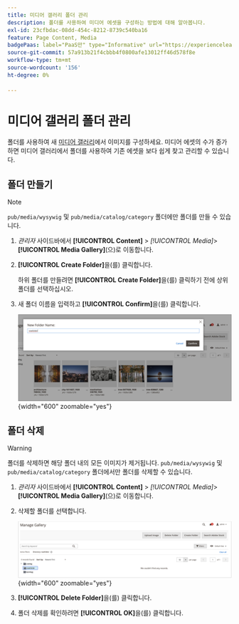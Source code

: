 ```yaml
---
title: 미디어 갤러리 폴더 관리
description: 폴더를 사용하여 미디어 에셋을 구성하는 방법에 대해 알아봅니다.
exl-id: 23cfbdac-08dd-454c-8212-8739c540ba16
feature: Page Content, Media
badgePaas: label="PaaS만" type="Informative" url="https://experienceleague.adobe.com/en/docs/commerce/user-guides/product-solutions" tooltip="Adobe Commerce 온 클라우드 프로젝트(Adobe 관리 PaaS 인프라) 및 온프레미스 프로젝트에만 적용됩니다."
source-git-commit: 57a913b21f4cbbb4f0800afe13012ff46d578f8e
workflow-type: tm+mt
source-wordcount: '156'
ht-degree: 0%

---
```


# 미디어 갤러리 폴더 관리

폴더를 사용하여 새 [미디어 갤러리](media-gallery.md)에서 이미지를 구성하세요. 미디어 에셋의 수가 증가하면 미디어 갤러리에서 폴더를 사용하여 기존 에셋을 보다 쉽게 찾고 관리할 수 있습니다.

## 폴더 만들기

>[!NOTE]
>
>`pub/media/wysywig` 및 `pub/media/catalog/category` 폴더에만 폴더를 만들 수 있습니다.

1. _관리자_ 사이드바에서 **[!UICONTROL Content]** > _[!UICONTROL Media]_>**[!UICONTROL Media Gallery]**(으)로 이동합니다.

1. **[!UICONTROL Create Folder]**&#x200B;을(를) 클릭합니다.

   하위 폴더를 만들려면 **[!UICONTROL Create Folder]**&#x200B;을(를) 클릭하기 전에 상위 폴더를 선택하십시오.

1. 새 폴더 이름을 입력하고 **[!UICONTROL Confirm]**&#x200B;을(를) 클릭합니다.

   ![새 폴더 이름](./assets/media-gallery-folder-name.png){width="600" zoomable="yes"}

## 폴더 삭제

>[!WARNING]
>
>폴더를 삭제하면 해당 폴더 내의 모든 이미지가 제거됩니다. `pub/media/wysywig` 및 `pub/media/catalog/category` 폴더에서만 폴더를 삭제할 수 있습니다.

1. _관리자_ 사이드바에서 **[!UICONTROL Content]** > _[!UICONTROL Media]_>**[!UICONTROL Media Gallery]**(으)로 이동합니다.

1. 삭제할 폴더를 선택합니다.

   ![폴더 선택](./assets/media-gallery-selected-folder.png){width="600" zoomable="yes"}

1. **[!UICONTROL Delete Folder]**&#x200B;을(를) 클릭합니다.

1. 폴더 삭제를 확인하려면 **[!UICONTROL OK]**&#x200B;을(를) 클릭합니다.
